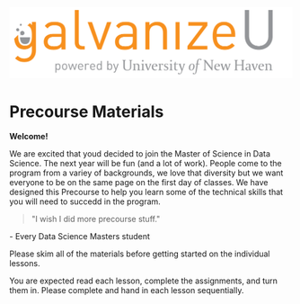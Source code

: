 ![](images/galvanizeU-logo.png)

Precourse Materials
====

__Welcome!__

We are excited that youd decided to join the Master of Science in Data Science. The next year will be fun (and a lot of work). People come to the program from a variey of backgrounds, we love that diversity but we want everyone to be on the same page on the first day of classes. We have designed this Precourse to help you learn some of the technical skills that you will need to succedd in the program.

> "I wish I did more precourse stuff."    

\- Every Data Science Masters student

Please skim all of the materials before getting started on the individual lessons.

You are expected read each lesson, complete the assignments, and turn them in. Please complete and hand in each lesson sequentially.


